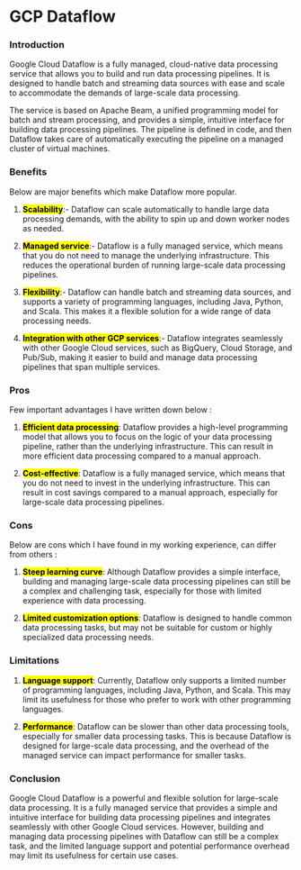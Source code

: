 # GCP Dataflow

### Introduction

Google Cloud Dataflow is a fully managed, cloud-native data processing service that allows you to build and run data processing pipelines. It is designed to handle batch and streaming data sources with ease and scale to accommodate the demands of large-scale data processing.

The service is based on Apache Beam, a unified programming model for batch and stream processing, and provides a simple, intuitive interface for building data processing pipelines. The pipeline is defined in code, and then Dataflow takes care of automatically executing the pipeline on a managed cluster of virtual machines.

### Benefits

Below are major benefits which make Dataflow more popular.

1. **<mark>Scalability</mark>**:- Dataflow can scale automatically to handle large data processing demands, with the ability to spin up and down worker nodes as needed.
    
2. **<mark>Managed service</mark>**:- Dataflow is a fully managed service, which means that you do not need to manage the underlying infrastructure. This reduces the operational burden of running large-scale data processing pipelines.
    
3. **<mark>Flexibility</mark>**:- Dataflow can handle batch and streaming data sources, and supports a variety of programming languages, including Java, Python, and Scala. This makes it a flexible solution for a wide range of data processing needs.
    
4. **<mark>Integration with other GCP services</mark>**:- Dataflow integrates seamlessly with other Google Cloud services, such as BigQuery, Cloud Storage, and Pub/Sub, making it easier to build and manage data processing pipelines that span multiple services.
    

### Pros

Few important advantages I have written down below :

1. **<mark>Efficient data processing</mark>**: Dataflow provides a high-level programming model that allows you to focus on the logic of your data processing pipeline, rather than the underlying infrastructure. This can result in more efficient data processing compared to a manual approach.
    
2. **<mark>Cost-effective</mark>**: Dataflow is a fully managed service, which means that you do not need to invest in the underlying infrastructure. This can result in cost savings compared to a manual approach, especially for large-scale data processing pipelines.
    

### Cons

Below are cons which I have found in my working experience, can differ from others :

1. **<mark>Steep learning curve</mark>**: Although Dataflow provides a simple interface, building and managing large-scale data processing pipelines can still be a complex and challenging task, especially for those with limited experience with data processing.
    
2. **<mark>Limited customization options</mark>**: Dataflow is designed to handle common data processing tasks, but may not be suitable for custom or highly specialized data processing needs.
    

### Limitations

1. **<mark>Language support</mark>**: Currently, Dataflow only supports a limited number of programming languages, including Java, Python, and Scala. This may limit its usefulness for those who prefer to work with other programming languages.
    
2. **<mark>Performance</mark>**: Dataflow can be slower than other data processing tools, especially for smaller data processing tasks. This is because Dataflow is designed for large-scale data processing, and the overhead of the managed service can impact performance for smaller tasks.
    

### Conclusion

Google Cloud Dataflow is a powerful and flexible solution for large-scale data processing. It is a fully managed service that provides a simple and intuitive interface for building data processing pipelines and integrates seamlessly with other Google Cloud services. However, building and managing data processing pipelines with Dataflow can still be a complex task, and the limited language support and potential performance overhead may limit its usefulness for certain use cases.